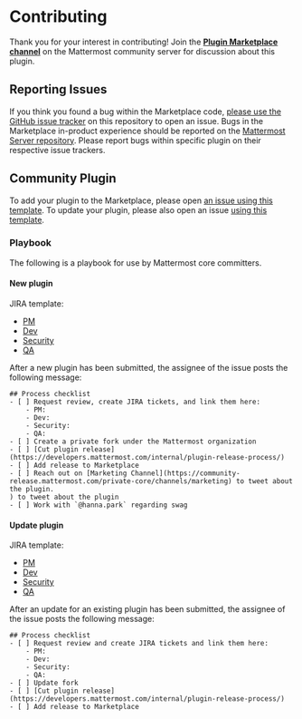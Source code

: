 # Contributing

Thank you for your interest in contributing! Join the [**Plugin Marketplace channel**](https://community.mattermost.com/core/channels/plugins-marketplace) on the Mattermost community server for discussion about this plugin.

## Reporting Issues

If you think you found a bug within the Marketplace code, [please use the GitHub issue tracker](https://github.com/mattermost/mattermost-marketplace/labels/issues/new) on this repository to open an issue. Bugs in the Marketplace in-product experience should be reported on the [Mattermost Server repository](https://github.com/mattermost/mattermost-server/issues/new). Please report bugs within specific plugin on their respective issue trackers.

## Community Plugin

To add your plugin to the Marketplace, please open [an issue using this template](https://github.com/mattermost/mattermost-marketplace/issues/new?template=add_plugin.md). To update your plugin, please also open an issue [using this template](https://github.com/mattermost/mattermost-marketplace/issues/new?template=update_plugin.md).

### Playbook

The following is a playbook for use by Mattermost core committers.

#### New plugin

JIRA template:
  - [PM](https://mattermost.atlassian.net/browse/MM-22224)
  - [Dev](https://mattermost.atlassian.net/browse/MM-22221)
  - [Security](https://mattermost.atlassian.net/browse/MM-22225)
  - [QA](https://mattermost.atlassian.net/browse/MM-22223)

After a new plugin has been submitted, the assignee of the issue posts the following message:
```
## Process checklist
- [ ] Request review, create JIRA tickets, and link them here:
    - PM:
    - Dev:
    - Security:
    - QA:
- [ ] Create a private fork under the Mattermost organization
- [ ] [Cut plugin release](https://developers.mattermost.com/internal/plugin-release-process/)
- [ ] Add release to Marketplace
- [ ] Reach out on [Marketing Channel](https://community-release.mattermost.com/private-core/channels/marketing) to tweet about the plugin.
) to tweet about the plugin
- [ ] Work with `@hanna.park` regarding swag
```

#### Update plugin

JIRA template:
  - [PM](https://mattermost.atlassian.net/browse/MM-22228)
  - [Dev](https://mattermost.atlassian.net/browse/MM-22222)
  - [Security](https://mattermost.atlassian.net/browse/MM-22226)
  - [QA](https://mattermost.atlassian.net/browse/MM-22227)

After an update for an existing plugin has been submitted, the assignee of the issue posts the following message:
```
## Process checklist
- [ ] Request review and create JIRA tickets and link them here:
    - PM:
    - Dev:
    - Security:
    - QA:
- [ ] Update fork
- [ ] [Cut plugin release](https://developers.mattermost.com/internal/plugin-release-process/)
- [ ] Add release to Marketplace
```
